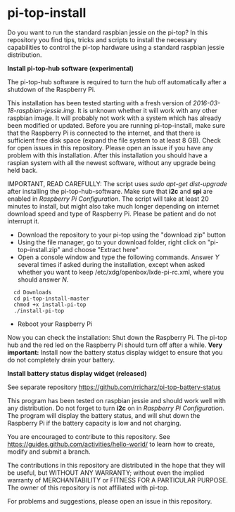 # pi-top-install
Do you want to run the standard raspbian jessie on the pi-top?
In this repository you find tips, tricks and scripts to install the necessary capabilities to control
the pi-top hardware using a standard raspbian jessie distribution.

**Install pi-top-hub software (experimental)**

The pi-top-hub software is required to turn the hub off automatically after a shutdown of the Raspberry Pi.

This installation has been tested starting with a fresh version of *2016-03-18-raspbian-jessie.img*. It is unknown whether it will work with any other raspbian image. It will probably not work with a system which has already been modified or updated. Before you are running pi-top-install, make sure that the Raspberry Pi is connected to the internet, and that there is sufficient free disk space (expand the file system to at least 8 GB). Check for open issues in this repository. Please open an issue if you have any problem with this installation. After this installation you should have a raspian system with all the newest software, without any upgrade being held back.

IMPORTANT, READ CAREFULLY: The script uses *sudo apt-get dist-upgrade* after installing the pi-top-hub-software.
Make sure that **i2c** and **spi** are enabled in *Raspberry Pi Configuration*. The script will take at least 20 minutes to install, but might also take much longer depending on internet download speed and type of Raspberry Pi. Please be patient and do not interrupt it.

- Download the repository to your pi-top using the "download zip" button
- Using the file manager, go to your download folder,
 right click on "pi-top-install.zip" and choose "Extract here"
- Open a console window and type the following commands. Answer *Y* several times if asked during the installation, except when asked whether you want to keep /etc/xdg/openbox/lxde-pi-rc.xml, where you should answer *N*.

```
  cd Downloads
  cd pi-top-install-master
  chmod +x install-pi-top
  ./install-pi-top
```
- Reboot your Raspberry Pi

Now you can check the installation: Shut down the Raspberry Pi. The pi-top hub and the red led on the Raspberry Pi should turn off after a while. **Very important:** Install now the battery status display widget to ensure that you do not completely drain your battery.

**Install battery status display widget (released)**

See separate repository https://github.com/rricharz/pi-top-battery-status

This program has been tested on raspbian jessie and should work well with any distribution. Do not forget to turn **i2c** on in *Raspberry Pi Configuration*. The program will display the battery status, and will shut down the Raspberry Pi if the battery capacity is low and not charging.

You are encouraged to contribute to this repository. See https://guides.github.com/activities/hello-world/
to learn how to create, modify and submit a branch.

The contributions in this repository are distributed in the hope that they will be useful, but WITHOUT ANY WARRANTY;
without even the implied warranty of MERCHANTABILITY or FITNESS FOR A PARTICULAR PURPOSE. The owner of this repository
is not affiliated with pi-top.

For problems and suggestions, please open an issue in this repository.
